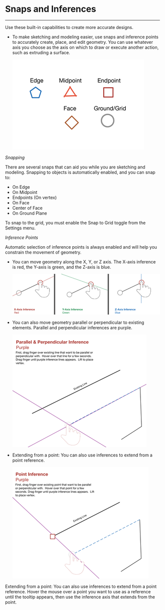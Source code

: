 # Snaps and Inferences

----

Use these built-in capabilities to create more accurate designs.
 
* To make sketching and modeling easier, use snaps and inference points to accurately create, place, and edit geometry. You can use whatever axis you choose as the axis on which to draw or execute another action, such as extruding a surface. 
    
    ![](Images/GUID-F944DE2D-DFAB-40E1-83FA-687264C616C1-low.png)

*Snapping*

There are several snaps that can aid you while you are sketching and modeling. Snapping to objects is automatically enabled, and you can snap to:

* On Edge
* On Midpoint
* Endpoints (On vertex)
* On Face
* Center of Face
* On Ground Plane

To snap to the grid, you must enable the Snap to Grid toggle from the Settings menu.

*Inference Points*

Automatic selection of inference points is always enabled and will help you constrain the movement of geometry.

* You can move geometry along the X, Y, or Z axis. The X-axis inference is red, the Y-axis is green, and the Z-axis is blue. 
    
    ![](Images/GUID-B2B8F57A-33AC-4C83-9B6C-905D80412915-low.png)
* You can also move geometry parallel or perpendicular to existing elements. Parallel and perpendicular inferences are purple. 
    
    ![](Images/GUID-ED76B8FE-4083-4C9B-963C-FBC1D705CADC-low.png)
* Extending from a point: You can also use inferences to extend from a point reference. 
    
    ![](Images/GUID-BDDC9043-3E81-4B5F-8219-749BBD6689DE-low.png)

Extending from a point: You can also use inferences to extend from a point reference. Hover the mouse over a point you want to use as a reference until the tooltip appears, then use the inference axis that extends from the point.
